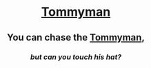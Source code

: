 <div align=center>

# [Tommyman](https://tommyman.itsacloudynight.com/)

## **You can chase the [Tommyman](https://tommyman.itsacloudynight.com/),**

### _but can you touch his hat?_

</div>
